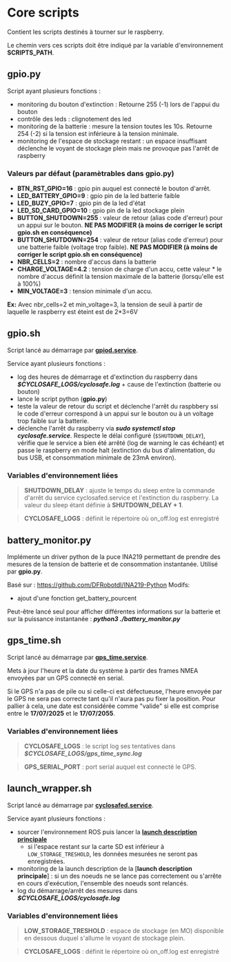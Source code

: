 # Core scripts

Contient les scripts destinés à tourner sur le raspberry.

Le chemin vers ces scripts doit être indiqué par la variable d'environnement **SCRIPTS_PATH**.

## gpio.py

Script ayant plusieurs fonctions :

- monitoring du bouton d'extinction : Retourne 255 (-1) lors de l'appui du bouton
- contrôle des leds : clignotement des led
- monitoring de la batterie : mesure la tension toutes les 10s. Retourne 254 (-2) si la tension est inférieure à la tension minimale.
- monitoring de l'espace de stockage restant : un espace insuffisant déclenche le voyant de stockage plein mais ne provoque pas l'arrêt de raspberry

### Valeurs par défaut (paramètrables dans gpio.py)

- **BTN_RST_GPIO=16** : gpio pin auquel est connecté le bouton d'arrêt.
- **LED_BATTERY_GPIO=9** : gpio pin de la led batterie faible
- **LED_BUZY_GPIO=7** : gpio pin de la led d'état
- **LED_SD_CARD_GPIO=10** : gpio pin de la led stockage plein
- **BUTTON_SHUTDOWN=255** : valeur de retour (alias code d'erreur) pour un appui sur le bouton. **NE PAS MODIFIER (à moins de corriger le script gpio.sh en conséquence)**
- **BUTTON_SHUTDOWN=254** : valeur de retour (alias code d'erreur) pour une batterie faible (voltage trop faible). **NE PAS MODIFIER (à moins de corriger le script gpio.sh en conséquence)**
- **NBR_CELLS=2** : nombre d'accus dans la batterie
- **CHARGE_VOLTAGE=4.2** : tension de charge d'un accu, cette valeur * le nombre d'accus définit la tension maximale de la batterie (lorsqu'elle est à 100%)
- **MIN_VOLTAGE=3** : tension minimale d'un accu.

**Ex:** Avec nbr_cells=2 et min_voltage=3, la tension de seuil à partir de laquelle le raspberry est éteint est de 2*3=6V

## gpio.sh

Script lancé au démarrage par [**gpiod.service**](../setup/systemd/README#gpiodservice).

Service ayant plusieurs fonctions :

- log des heures de démarrage et d'extinction du raspberry dans *****$CYCLOSAFE_LOGS**/cyclosafe.log*** + cause de l'extinction (batterie ou bouton)
- lance le script python (**gpio.py**)
- teste la valeur de retour du script et déclenche l'arrêt du raspbbery ssi le code d'erreur correspond à un appui sur le bouton ou à un voltage trop faible sur la batterie.
- déclenche l'arrêt du raspberry via ***sudo systemctl stop cyclosafe.service***. Respecte le délai configuré (`$SHUTDOWN_DELAY`), vérifie que le service a bien été arrêté (log de warning le cas échéant) et passe le raspberry en mode halt (extinction du bus d'alimentation, du bus USB, et consommation minimale de 23mA environ).

### Variables d'environnement liées

> **SHUTDOWN_DELAY** : ajuste le temps du sleep  entre la commande d'arrêt du service cyclosafed.service et l'extinction du raspberry. La valeur du sleep étant définie à **SHUTDOWN_DELAY + 1**.

> **CYCLOSAFE_LOGS** : définit le répertoire où on_off.log est enregistré

## battery_monitor.py

Implémente un driver python de la puce INA219 permettant de prendre des mesures de la tension de batterie et de consommation instantanée. Utilisé par **gpio.py**.

Basé sur : https://github.com/DFRobotdl/INA219-Python
Modifs:
- ajout d'une fonction get_battery_pourcent

Peut-être lancé seul pour afficher différentes informations sur la batterie et sur la puissance instantanée : ***python3 ./battery_monitor.py***

## gps_time.sh

Script lancé au démarrage par [**gps_time.service**](../setup/systemd/README#gps_timeservice).

Mets à jour l'heure et la date du système à partir des frames NMEA envoyées par un GPS connecté en serial.

Si le GPS n'a pas de pile ou si celle-ci est défectueuse, l'heure envoyée par le GPS ne sera pas correcte tant qu'il n'aura pas pu fixer la position. Pour pallier à cela, une date est considérée comme "valide" si elle est comprise entre le **17/07/2025** et le **17/07/2055**.

### Variables d'environnement liées

> **CYCLOSAFE_LOGS** : le script log ses tentatives dans ***$CYCLOSAFE_LOGS/gps_time_sync.log***

> **GPS_SERIAL_PORT** : port serial auquel est connecté le GPS.

## launch_wrapper.sh

Script lancé au démarrage par [**cyclosafed.service**](../setup/systemd/README#cyclosafedservice).

Service ayant plusieurs fonctions :

- sourcer l'environnement ROS puis lancer la [**launch  description principale**](../src/cyclosafe/README.md#launch-description)
  - si l'espace restant sur la carte SD est inférieur à `LOW_STORAGE_TRESHOLD`, les données mesurées ne seront pas enregistrées.
- monitoring de la launch description de la [**launch  description principale**] : si un des noeuds ne se lance pas correctement ou s'arrête en cours d'exécution, l'ensemble des noeuds sont relancés.
- log du démarrage/arrêt des mesures dans ***$CYCLOSAFE_LOGS/cyclosafe.log***

### Variables d'environnement liées

> **LOW_STORAGE_TRESHOLD** : espace de stockage (en MO) disponible en dessous duquel s'allume le voyant de stockage plein.

> **CYCLOSAFE_LOGS** : définit le répertoire où on_off.log est enregistré